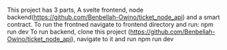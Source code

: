 This project has 3 parts,  A svelte frontend, node backend(https://github.com/Benbellah-Owino/ticket_node_api) and a smart contract.
To run the frontned navigate to frontend directory and run: npm run dev
To run backend, clone this project (https://github.com/Benbellah-Owino/ticket_node_api), navigate to it and run npm run dev
